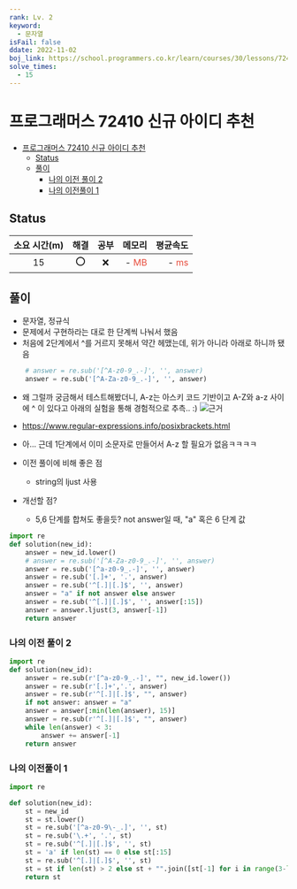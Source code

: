 ```yaml
---
rank: Lv. 2
keyword:
  - 문자열
isFail: false
ddate: 2022-11-02
boj_link: https://school.programmers.co.kr/learn/courses/30/lessons/72410
solve_times:
  - 15
---
```


# 프로그래머스 72410 신규 아이디 추천

- [프로그래머스 72410 신규 아이디 추천](#프로그래머스-72410-신규-아이디-추천)
  - [Status](#status)
  - [풀이](#풀이)
    - [나의 이전 풀이 2](#나의-이전-풀이-2)
    - [나의 이전풀이 1](#나의-이전풀이-1)

## Status

| 소요 시간(m) | 해결 | 공부 |                                  메모리 |                                평균속도 |
| :----------: | :--: | :--: | --------------------------------------: | --------------------------------------: |
|      15      | ⭕️  |  ❌  | - <span style="color:#e74c3c">MB</span> | - <span style="color:#e74c3c">ms</span> |

## 풀이

- 문자열, 정규식
- 문제에서 구현하라는 대로 한 단계씩 나눠서 했음
- 처음에 2단계에서 ^를 거르지 못해서 약간 헤맸는데, 위가 아니라 아래로 하니까 됐음
```py
    # answer = re.sub('[^A-z0-9_.-]', '', answer)
    answer = re.sub('[^A-Za-z0-9_.-]', '', answer)
```

- 왜 그럴까 궁금해서 테스트해봤더니, A-z는 아스키 코드 기반이고 A-Z와 a-z 사이에 ^ 이 있다고 아래의 실험을 통해 경험적으로 추측.. :)
  ![근거](https://user-images.githubusercontent.com/107124308/199650067-febd4e7d-8597-4048-8a19-702530ed104a.png)
- https://www.regular-expressions.info/posixbrackets.html

- 아... 근데 1단계에서 이미 소문자로 만들어서 A-z 할 필요가 없음ㅋㅋㅋㅋ

- 이전 풀이에 비해 좋은 점
  - string의 ljust 사용
- 개선할 점?
  - 5,6 단계를 합쳐도 좋을듯? not answer일 때, "a" 혹은 6 단계 값

```py
import re
def solution(new_id):
    answer = new_id.lower()
    # answer = re.sub('[^A-Za-z0-9_.-]', '', answer)
    answer = re.sub('[^a-z0-9_.-]', '', answer)
    answer = re.sub('[.]+', '.', answer)
    answer = re.sub('^[.]|[.]$', '', answer)
    answer = "a" if not answer else answer
    answer = re.sub('^[.]|[.]$', '', answer[:15])
    answer = answer.ljust(3, answer[-1])
    return answer
```

### 나의 이전 풀이 2

```py
import re
def solution(new_id):
    answer = re.sub(r'[^a-z0-9_.-]', "", new_id.lower())
    answer = re.sub(r'[.]+','.', answer)
    answer = re.sub(r'^[.]|[.]$', "", answer)
    if not answer: answer = "a"
    answer = answer[:min(len(answer), 15)]
    answer = re.sub(r'^[.]|[.]$', "", answer)
    while len(answer) < 3:
        answer += answer[-1]
    return answer
```

### 나의 이전풀이 1

```py
import re

def solution(new_id):
    st = new_id
    st = st.lower()
    st = re.sub('[^a-z0-9\-_.]', '', st)
    st = re.sub('\.+', '.', st)
    st = re.sub('^[.]|[.]$', '', st)
    st = 'a' if len(st) == 0 else st[:15]
    st = re.sub('^[.]|[.]$', '', st)
    st = st if len(st) > 2 else st + "".join([st[-1] for i in range(3-len(st))])
    return st
```
